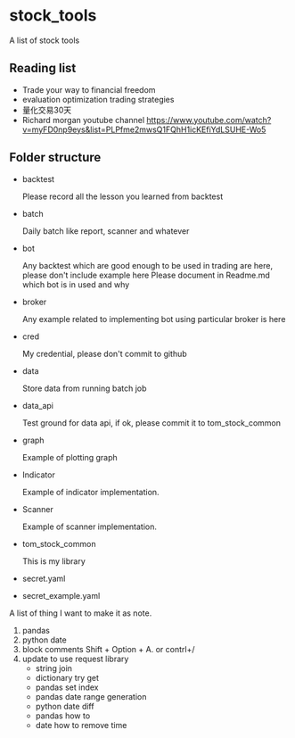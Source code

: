 # stock_tools
A list of stock tools

## Reading list

* Trade your way to financial freedom 
* evaluation optimization trading strategies
* 量化交易30天
* Richard morgan youtube channel https://www.youtube.com/watch?v=myFD0np9eys&list=PLPfme2mwsQ1FQhH1icKEfiYdLSUHE-Wo5


## Folder structure

* backtest

    Please record all the lesson you learned from backtest

* batch

    Daily batch like report, scanner and whatever

* bot

    Any backtest which are good enough to be used in trading are here, please don't include example here
    Please document in Readme.md which bot is in used and why

* broker

    Any example related to implementing bot using particular broker is here

* cred

    My credential, please don't commit to github
 
* data

    Store data from running batch job

* data_api

    Test ground for data api, if ok, please commit it to tom_stock_common

* graph

    Example of plotting graph

* Indicator

    Example of indicator implementation.

* Scanner

    Example of scanner implementation.

* tom_stock_common

    This is my library

* secret.yaml
* secret_example.yaml

A list of thing I want to make it as note.
1. pandas 
2. python date
3. block comments Shift + Option + A. or contrl+/
4. update to use request library
    * string join
    * dictionary try get
    * pandas set index
    * pandas date range generation
    * python date diff
    * pandas how to 
    * date how to remove time

